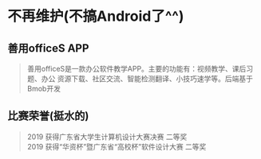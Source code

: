 # 不再维护(不搞Android了^^)
## 善用officeS APP
>善用officeS是一款办公软件教学APP。主要的功能有：视频教学、课后习题、办公 资源下载、社区交流、智能检测翻译、小技巧速学等。后端基于Bmob开发
## 比赛荣誉(挺水的)
>2019 获得广东省大学生计算机设计大赛决赛 二等奖  
2019 获得“华资杯”暨广东省“高校杯”软件设计大赛  二等奖 

